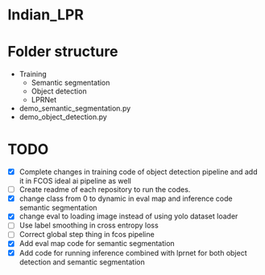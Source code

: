 # Indian_LPR


# Folder structure
- Training
  - Semantic segmentation
  - Object detection
  - LPRNet
- demo_semantic_segmentation.py
- demo_object_detection.py

# TODO

- [x] Complete changes in training code of object detection pipeline and add it in FCOS ideal ai pipeline as well
- [ ] Create readme of each repository to run the codes.
- [x] change class from 0 to dynamic in eval map and inference code semantic segmentation
- [x] change eval to loading image instead of using yolo dataset loader
- [ ] Use label smoothing in cross entropy loss
- [ ] Correct global step thing in fcos pipeline
- [x] Add eval map code for semantic segmentation
- [x] Add code for running inference combined with lprnet for both object detection and semantic segmentation